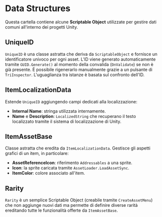 # Data Structures

Questa cartella contiene alcune **Scriptable Object** utilizzate per gestire dati comuni all'interno dei progetti Unity.

## UniqueID
`UniqueID` è una classe astratta che deriva da `ScriptableObject` e fornisce un identificatore univoco per ogni asset. L'ID viene generato automaticamente tramite `GUID.Generate()` al momento della convalida (`OnValidate`) se non è già presente. È possibile rigenerarlo manualmente grazie a un pulsante di `TriInspector`. L'uguaglianza tra istanze è basata sul confronto dell'ID.

## ItemLocalizationData
Estende `UniqueID` aggiungendo campi dedicati alla localizzazione:
- **Internal Name**: stringa utilizzata internamente.
- **Name** e **Description**: `LocalizedString` che recuperano il testo localizzato tramite il sistema di localizzazione di Unity.

## ItemAssetBase
Classe astratta che eredita da `ItemLocalizationData`. Gestisce gli aspetti grafici di un item, in particolare:
- **AssetReferenceIcon**: riferimento `Addressables` a una sprite.
- **Icon**: la sprite caricata tramite `AssetLoader.LoadAssetSync`.
- **ItemColor**: colore associato all'item.

## Rarity
`Rarity` è un semplice Scriptable Object (creabile tramite `CreateAssetMenu`) che non aggiunge nuovi dati ma permette di definire diverse rarità ereditando tutte le funzionalità offerte da `ItemAssetBase`.

